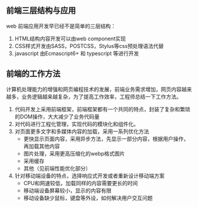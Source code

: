 
## 前端三层结构与应用
web 前端应用开发早已经不是简单的三层结构：
1. HTML结构内容开发可以由web component实现
2. CSS样式开发由SASS，POSTCSS，Stylus等css预处理语法代替
3. javascript 由Ecmascript6+ 和 typescript 等进行开发

## 前端的工作方法
计算机处理能力的增强和网页编程技术的发展，前端业务需求增加，网页内容越来越多，业务逻辑越来越复杂，为了提高工作效率，工程师总结一下工作方法。


1. 代码开发上采用前端框架，前端框架都有一个共同的特点，封装了复杂和繁琐的DOM操作，大大减少了业务代码量
2. 对代码进行工程化管理，实现代码的模块化和组件化。
3. 对页面更多文字和多媒体内容的加载，采用一系列优化方法
    * 更快显示页面内容，采用异步方法，先显示一部分内容，根据用户操作，再加载其他内容
    * 图片处理，采用更高压缩化的webp格式图片
    * 采用缓存
    * 其他（见前端性能优化部分）
4. 针对移动端设备的特点，选择响应式开发或者重新设计移动端方案
    * CPU和网速较低，加载同样的内容需要更长的时间
    * 移动端设备屏幕较小，显示的内容有限
    * 移动设备缺少鼠标，键盘等外设，如何解决用户交互问题